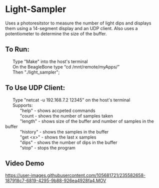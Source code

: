 # Light-Sampler
Uses a photoresitstor to measure the number of light dips and displays them using a 14-segment display and an UDP client. Also 
uses a potentiometer to determine the size of the buffer. 

## To Run:
&nbsp; &nbsp; &nbsp; Type "Make" into the host's terminal  \
&nbsp; &nbsp; &nbsp; On the BeagleBone type “cd /mnt/remote/myApps/” \
&nbsp; &nbsp; &nbsp; Then "./light_sampler"; 
 
## To Use UDP Client:
&nbsp; &nbsp; &nbsp; Type "netcat -u 192.168.7.2 12345" on the host's terminal \
&nbsp; &nbsp; &nbsp; Supports: \
&nbsp; &nbsp; &nbsp; &nbsp; &nbsp; &nbsp; "help" - shows accpeted commands \
&nbsp; &nbsp; &nbsp; &nbsp; &nbsp; &nbsp; "count - shows the number of samples taken \
&nbsp; &nbsp; &nbsp; &nbsp; &nbsp; &nbsp; "length" - shows size of the buffer and number of samples in the buffer \
&nbsp; &nbsp; &nbsp; &nbsp; &nbsp; &nbsp; "history" - shows the samples in the buffer \
&nbsp; &nbsp; &nbsp; &nbsp; &nbsp; &nbsp; "get \<x>" - shows the last x samples \
&nbsp; &nbsp; &nbsp; &nbsp; &nbsp; &nbsp; "dips" - shows the number of dips in the buffer \
&nbsp; &nbsp; &nbsp; &nbsp; &nbsp; &nbsp; "stop" - stops the program 

## Video Demo


https://user-images.githubusercontent.com/105681721/235582658-187918c7-6819-4295-9b88-926ea4928fa4.MOV






